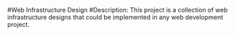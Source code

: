 #Web Infrastructure Design
#Description:
This project is a collection of web infrastructure designs that could be implemented in any web development project.
